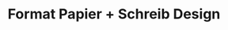 ---
title: "Format Papier + Schreib Design"
url: /hannover/format-papier-schreib-design/
shop: Schreibwaren
---